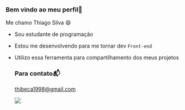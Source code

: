 ### Bem vindo ao meu perfil💙
Me chamo Thiago Silva 😄

- Sou estudante de programação
- Estou me desenvolvendo para me tornar dev `Front-end`
- Utilizo essa ferramenta para compartilhamento dos meus projetos

  ### Para contato📬
  thibeca1998@gmail.com

  ![](https://media.tenor.com/5ry-200hErMAAAAd/hacker-hacker-man.gif)
